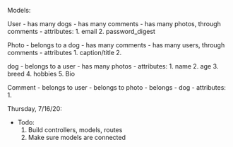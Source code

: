 Models:

User
    - has many dogs
    - has many comments
    - has many photos, through comments
    - attributes:
        1. email
        2. password_digest 

Photo
    - belongs to a dog
    - has many comments
    - has many users, through comments
    - attributes
        1. caption/title
        2.  

dog
    - belongs to a user
    - has many photos
    - attributes:
        1. name
        2. age
        3. breed
        4. hobbies
        5. Bio
        

Comment
    - belongs to user
    - belongs to photo
    - belongs - dog 
    - attributes:
        1. 

Thursday, 7/16/20:

- Todo:
    1. Build controllers, models, routes
    2. Make sure models are connected

